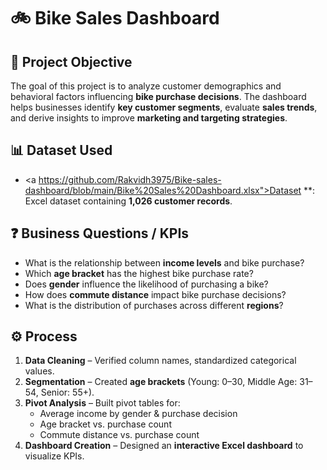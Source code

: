 # 🚲 Bike Sales Dashboard  

## 📌 Project Objective  
The goal of this project is to analyze customer demographics and behavioral factors influencing **bike purchase decisions**. The dashboard helps businesses identify **key customer segments**, evaluate **sales trends**, and derive insights to improve **marketing and targeting strategies**.  


## 📊 Dataset Used  
- <a https://github.com/Rakvidh3975/Bike-sales-dashboard/blob/main/Bike%20Sales%20Dashboard.xlsx">Dataset</a>  **: Excel dataset containing **1,026 customer records**.  


## ❓ Business Questions / KPIs  
- What is the relationship between **income levels** and bike purchase?  
- Which **age bracket** has the highest bike purchase rate?  
- Does **gender** influence the likelihood of purchasing a bike?  
- How does **commute distance** impact bike purchase decisions?  
- What is the distribution of purchases across different **regions**?

 ## ⚙️ Process  
1. **Data Cleaning** – Verified column names, standardized categorical values.  
2. **Segmentation** – Created **age brackets** (Young: 0–30, Middle Age: 31–54, Senior: 55+).  
3. **Pivot Analysis** – Built pivot tables for:  
   - Average income by gender & purchase decision  
   - Age bracket vs. purchase count  
   - Commute distance vs. purchase count  
4. **Dashboard Creation** – Designed an **interactive Excel dashboard** to visualize KPIs.  
